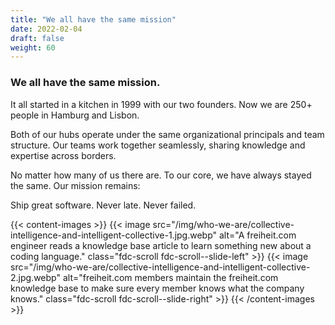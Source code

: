 ```yaml
---
title: "We all have the same mission"
date: 2022-02-04
draft: false
weight: 60
---
```


### We all have the same mission.

It all started in a kitchen in 1999 with our two founders. Now we are 250+ people in Hamburg and Lisbon.

Both of our hubs operate under the same organizational principals and team structure. Our teams work together seamlessly, sharing knowledge and expertise across borders.

No matter how many of us there are. To our core, we have always stayed the same. Our mission remains:

Ship great software. Never late. Never failed.

{{< content-images >}}
  {{< image src="/img/who-we-are/collective-intelligence-and-intelligent-collective-1.jpg.webp" alt="A freiheit.com engineer reads a knowledge base article to learn something new about a coding language." class="fdc-scroll fdc-scroll--slide-left" >}}
  {{< image src="/img/who-we-are/collective-intelligence-and-intelligent-collective-2.jpg.webp" alt="freiheit.com members maintain the freiheit.com knowledge base to make sure every member knows what the company knows." class="fdc-scroll fdc-scroll--slide-right" >}}
{{< /content-images >}}
